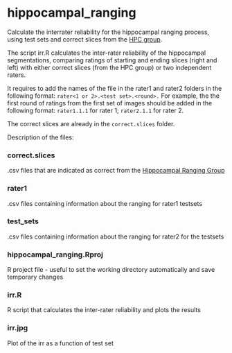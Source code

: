 # hippocampal_ranging

Calculate the interrater reliability for the hippocampal ranging process, using
test sets and correct slices from the [HPC group](https://gitlab.com/viraganna.varga/hippocampal-subfield-ranging/-/wikis/home/The-Hippocampal-Ranging-Process).

The script irr.R calculates the inter-rater reliability of the hippocampal segmentations, comparing 
ratings of starting and ending slices (right and left) with either correct slices (from the HPC group) or two independent raters. 

It requires to add the names of the file in the rater1 and rater2 folders in the following format:
`rater<1 or 2>.<test set>.<round>.`
For example, the the first round of ratings from the first set of images should be added in the following format:
`rater1.1.1` for rater 1; `rater2.1.1` for rater 2. 

The correct slices are already in the `correct.slices` folder. 

Description of the files:
### correct.slices
.csv files that are indicated as correct from the [Hippocampal Ranging Group](https://gitlab.com/viraganna.varga/hippocampal-subfield-ranging/-/wikis/home/The-Hippocampal-Ranging-Process)
### rater1
.csv files containing information about the ranging for rater1 testsets
### test_sets
.csv files containing information about the ranging for rater2 for the testsets
### hippocampal_ranging.Rproj
R project file - useful to set the working directory automatically and save temporary changes
### irr.R 
R script that calculates the inter-rater reliability and plots the results
### irr.jpg
Plot of the irr as a function of test set